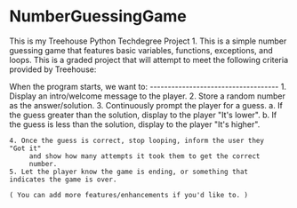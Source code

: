 # NumberGuessingGame

This is my Treehouse Python Techdegree Project 1. This is a simple number guessing game that features basic variables, functions, exceptions, and loops. This is a graded project that will attempt to meet the following criteria provided by Treehouse:

When the program starts, we want to:
    ------------------------------------
    1. Display an intro/welcome message to the player.
    2. Store a random number as the answer/solution.
    3. Continuously prompt the player for a guess.
      a. If the guess greater than the solution, display to the player 
      "It's lower".
      b. If the guess is less than the solution, display to the player 
      "It's higher".
    
    4. Once the guess is correct, stop looping, inform the user they 
    "Got it"
         and show how many attempts it took them to get the correct 
         number.
    5. Let the player know the game is ending, or something that 
    indicates the game is over.
    
    ( You can add more features/enhancements if you'd like to. )
   
